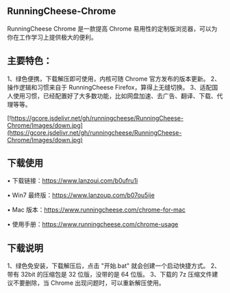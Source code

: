 ## RunningCheese-Chrome


RunningCheese Chrome 是一款提高 Chrome 易用性的定制版浏览器，可以为你在工作学习上提供极大的便利。


## 主要特色：

1、绿色便携，下载解压即可使用，内核可随 Chrome 官方发布的版本更新。
2、操作逻辑和习惯来自于 RunningCheese Firefox，算得上无缝切换。
3、适配国人使用习惯，已经配置好了大多数功能，比如网盘加速、去广告、翻译、下载、代理等等。


[!https://gcore.jsdelivr.net/gh/runningcheese/RunningCheese-Chrome/Images/down.jpg](https://gcore.jsdelivr.net/gh/runningcheese/RunningCheese-Chrome/Images/down.jpg)

## 下载使用

• 下载链接：https://www.lanzoui.com/b0ufru1i

• Win7 最终版：https://www.lanzoup.com/b07ou5ije

• Mac 版本：https://www.runningcheese.com/chrome-for-mac

• 使用手册：https://www.runningcheese.com/chrome-usage


## 下载说明

1、绿色免安装，下载解压后，点击 "开始.bat" 就会创建一个启动快捷方式。
2、带有 32bit 的压缩包是 32 位版，没带的是 64 位版。
3、下载的 7z 压缩文件建议不要删除，当 Chrome 出现问题时，可以重新解压使用。 

